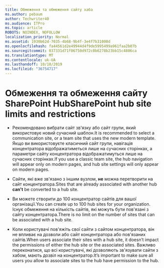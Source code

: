 ```yaml
---
title: Обмеження та обмеження сайту хаба
ms.author: pebaum
author: Techwriter40
ms.audience: ITPro
ms.topic: article
ROBOTS: NOINDEX, NOFOLLOW
localization_priority: Normal
ms.assetid: 1930b62d-7035-4b68-9b4f-3e4f7b31000d
ms.openlocfilehash: fa44561d2e49944d4f9de5995499a961faa2b07b
ms.sourcegitcommit: 037331d71f06750d972c0b6278b23bb15c4806ca
ms.translationtype: MT
ms.contentlocale: uk-UA
ms.lasthandoff: 10/18/2019
ms.locfileid: "36754717"
---
```

# <a name="sharepoint-hub-site-limits-and-restrictions"></a><span data-ttu-id="ee012-102">Обмеження та обмеження сайту SharePoint Hub</span><span class="sxs-lookup"><span data-stu-id="ee012-102">SharePoint hub site limits and restrictions</span></span>

- <span data-ttu-id="ee012-103">Рекомендовано вибрати сайт зв'язку або сайт групи, який використовує новий сучасний шаблон.</span><span class="sxs-lookup"><span data-stu-id="ee012-103">It is recommended to select a communication site, or a team site that uses the new modern template.</span></span> <span data-ttu-id="ee012-104">Якщо ви використовуєте класичний сайт групи, навігація концентратора відображатиметься лише на сучасних сторінках, а параметри сайту концентратора відображатимуться лише на сучасних сторінках.</span><span class="sxs-lookup"><span data-stu-id="ee012-104">If you use a classic team site, the hub navigation will appear only on modern pages, and hub site settings will only appear on modern pages.</span></span>

- <span data-ttu-id="ee012-105">Сайти, які вже зв'язано з іншим вузлом, **не** можна перетворити на сайт концентратора.</span><span class="sxs-lookup"><span data-stu-id="ee012-105">Sites that are already associated with another hub **can't** be converted to a hub site.</span></span>

- <span data-ttu-id="ee012-106">Ви можете створити до 100 концентратор сайтів для вашої організації.</span><span class="sxs-lookup"><span data-stu-id="ee012-106">You can create up to 100 hub sites for your organization.</span></span> <span data-ttu-id="ee012-107">Існує обмеження на кількість сайтів, які можуть бути пов'язані з сайту концентратора.</span><span class="sxs-lookup"><span data-stu-id="ee012-107">There is no limit on the number of sites that can be associated with a hub site.</span></span>

- <span data-ttu-id="ee012-108">Коли користувачі пов'яжіть свої сайти з сайтом концентратора, він не впливає на дозволи або сайт концентратора або пов'язаних сайтів.</span><span class="sxs-lookup"><span data-stu-id="ee012-108">When users associate their sites with a hub site, it doesn’t impact the permissions of either the hub site or the associated sites.</span></span> <span data-ttu-id="ee012-109">Важливо переконатися, що всі користувачі, які дозволяють зв'язувати сайти з хабом, мають дозвіл на концентратор.</span><span class="sxs-lookup"><span data-stu-id="ee012-109">It’s important to make sure all users you allow to associate sites to the hub have permission to the hub.</span></span>

